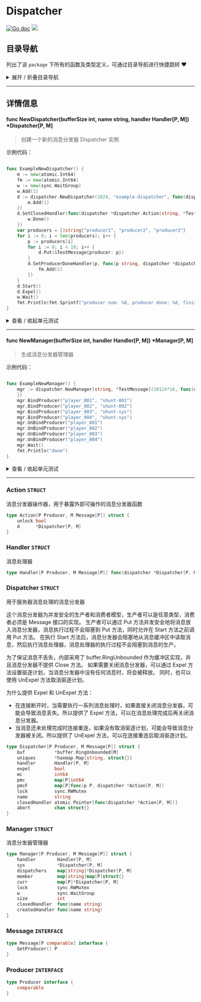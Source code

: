 # Dispatcher

[![Go doc](https://img.shields.io/badge/go.dev-reference-brightgreen?logo=go&logoColor=white&style=flat)](https://pkg.go.dev/github.com/kercylan98/minotaur/dispatcher)
![](https://img.shields.io/badge/Email-kercylan@gmail.com-green.svg?style=flat)




## 目录导航
列出了该 `package` 下所有的函数及类型定义，可通过目录导航进行快捷跳转 ❤️
<details>
<summary>展开 / 折叠目录导航</summary>


> 包级函数定义

|函数名称|描述
|:--|:--
|[NewDispatcher](#NewDispatcher)|创建一个新的消息分发器 Dispatcher 实例
|[NewManager](#NewManager)|生成消息分发器管理器


> 类型定义

|类型|名称|描述
|:--|:--|:--
|`STRUCT`|[Action](#action)|消息分发器操作器，用于暴露外部可操作的消息分发器函数
|`STRUCT`|[Handler](#handler)|消息处理器
|`STRUCT`|[Dispatcher](#dispatcher)|用于服务器消息处理的消息分发器
|`STRUCT`|[Manager](#manager)|消息分发器管理器
|`INTERFACE`|[Message](#message)|暂无描述...
|`INTERFACE`|[Producer](#producer)|暂无描述...

</details>


***
## 详情信息
#### func NewDispatcher(bufferSize int, name string, handler Handler[P, M])  *Dispatcher[P, M]
<span id="NewDispatcher"></span>
> 创建一个新的消息分发器 Dispatcher 实例

示例代码：
```go

func ExampleNewDispatcher() {
	m := new(atomic.Int64)
	fm := new(atomic.Int64)
	w := new(sync.WaitGroup)
	w.Add(1)
	d := dispatcher.NewDispatcher(1024, "example-dispatcher", func(dispatcher *dispatcher.Dispatcher[string, *TestMessage], message *TestMessage) {
		m.Add(1)
	})
	d.SetClosedHandler(func(dispatcher *dispatcher.Action[string, *TestMessage]) {
		w.Done()
	})
	var producers = []string{"producer1", "producer2", "producer3"}
	for i := 0; i < len(producers); i++ {
		p := producers[i]
		for i := 0; i < 10; i++ {
			d.Put(&TestMessage{producer: p})
		}
		d.SetProducerDoneHandler(p, func(p string, dispatcher *dispatcher.Action[string, *TestMessage]) {
			fm.Add(1)
		})
	}
	d.Start()
	d.Expel()
	w.Wait()
	fmt.Println(fmt.Sprintf("producer num: %d, producer done: %d, finished: %d", len(producers), fm.Load(), m.Load()))
}

```

<details>
<summary>查看 / 收起单元测试</summary>


```go

func TestNewDispatcher(t *testing.T) {
	var cases = []struct {
		name        string
		bufferSize  int
		handler     dispatcher.Handler[string, *TestMessage]
		shouldPanic bool
	}{{name: "TestNewDispatcher_BufferSize0AndHandlerNil", bufferSize: 0, handler: nil, shouldPanic: true}, {name: "TestNewDispatcher_BufferSize0AndHandlerNotNil", bufferSize: 0, handler: func(dispatcher *dispatcher.Dispatcher[string, *TestMessage], message *TestMessage) {
	}, shouldPanic: true}, {name: "TestNewDispatcher_BufferSize1AndHandlerNil", bufferSize: 1, handler: nil, shouldPanic: true}, {name: "TestNewDispatcher_BufferSize1AndHandlerNotNil", bufferSize: 1, handler: func(dispatcher *dispatcher.Dispatcher[string, *TestMessage], message *TestMessage) {
	}, shouldPanic: false}}
	for _, c := range cases {
		c := c
		t.Run(c.name, func(t *testing.T) {
			defer func() {
				if r := recover(); r != nil && !c.shouldPanic {
					t.Errorf("NewDispatcher() should not panic, but panic: %v", r)
				}
			}()
			dispatcher.NewDispatcher(c.bufferSize, c.name, c.handler)
		})
	}
}

```


</details>


***
#### func NewManager(bufferSize int, handler Handler[P, M])  *Manager[P, M]
<span id="NewManager"></span>
> 生成消息分发器管理器

示例代码：
```go

func ExampleNewManager() {
	mgr := dispatcher.NewManager[string, *TestMessage](10124*16, func(dispatcher *dispatcher.Dispatcher[string, *TestMessage], message *TestMessage) {
	})
	mgr.BindProducer("player_001", "shunt-001")
	mgr.BindProducer("player_002", "shunt-002")
	mgr.BindProducer("player_003", "shunt-sys")
	mgr.BindProducer("player_004", "shunt-sys")
	mgr.UnBindProducer("player_001")
	mgr.UnBindProducer("player_002")
	mgr.UnBindProducer("player_003")
	mgr.UnBindProducer("player_004")
	mgr.Wait()
	fmt.Println("done")
}

```

<details>
<summary>查看 / 收起单元测试</summary>


```go

func TestNewManager(t *testing.T) {
	var cases = []struct {
		name        string
		bufferSize  int
		handler     dispatcher.Handler[string, *TestMessage]
		shouldPanic bool
	}{{name: "TestNewManager_BufferSize0AndHandlerNil", bufferSize: 0, handler: nil, shouldPanic: true}, {name: "TestNewManager_BufferSize0AndHandlerNotNil", bufferSize: 0, handler: func(dispatcher *dispatcher.Dispatcher[string, *TestMessage], message *TestMessage) {
	}, shouldPanic: true}, {name: "TestNewManager_BufferSize1AndHandlerNil", bufferSize: 1, handler: nil, shouldPanic: true}, {name: "TestNewManager_BufferSize1AndHandlerNotNil", bufferSize: 1, handler: func(dispatcher *dispatcher.Dispatcher[string, *TestMessage], message *TestMessage) {
	}, shouldPanic: false}}
	for _, c := range cases {
		t.Run(c.name, func(t *testing.T) {
			defer func() {
				if r := recover(); r != nil && !c.shouldPanic {
					t.Errorf("NewManager() should not panic, but panic: %v", r)
				}
			}()
			dispatcher.NewManager[string, *TestMessage](c.bufferSize, c.handler)
		})
	}
}

```


</details>


***
### Action `STRUCT`
消息分发器操作器，用于暴露外部可操作的消息分发器函数
```go
type Action[P Producer, M Message[P]] struct {
	unlock bool
	d      *Dispatcher[P, M]
}
```
### Handler `STRUCT`
消息处理器
```go
type Handler[P Producer, M Message[P]] func(dispatcher *Dispatcher[P, M], message M)
```
### Dispatcher `STRUCT`
用于服务器消息处理的消息分发器

这个消息分发器为并发安全的生产者和消费者模型，生产者可以是任意类型，消费者必须是 Message 接口的实现。
生产者可以通过 Put 方法并发安全地将消息放入消息分发器，消息执行过程不会阻塞到 Put 方法，同时允许在 Start 方法之前调用 Put 方法。
在执行 Start 方法后，消息分发器会阻塞地从消息缓冲区中读取消息，然后执行消息处理器，消息处理器的执行过程不会阻塞到消息的生产。

为了保证消息不丢失，内部采用了 buffer.RingUnbounded 作为缓冲区实现，并且消息分发器不提供 Close 方法。
如果需要关闭消息分发器，可以通过 Expel 方法设置驱逐计划，当消息分发器中没有任何消息时，将会被释放。
同时，也可以使用 UnExpel 方法取消驱逐计划。

为什么提供 Expel 和 UnExpel 方法：
  - 在连接断开时，当需要执行一系列消息处理时，如果直接关闭消息分发器，可能会导致消息丢失。所以提供了 Expel 方法，可以在消息处理完成后再关闭消息分发器。
  - 当消息还未处理完成时连接重连，如果没有取消驱逐计划，可能会导致消息分发器被关闭。所以提供了 UnExpel 方法，可以在连接重连后取消驱逐计划。
```go
type Dispatcher[P Producer, M Message[P]] struct {
	buf           *buffer.RingUnbounded[M]
	uniques       *haxmap.Map[string, struct{}]
	handler       Handler[P, M]
	expel         bool
	mc            int64
	pmc           map[P]int64
	pmcF          map[P]func(p P, dispatcher *Action[P, M])
	lock          sync.RWMutex
	name          string
	closedHandler atomic.Pointer[func(dispatcher *Action[P, M])]
	abort         chan struct{}
}
```
### Manager `STRUCT`
消息分发器管理器
```go
type Manager[P Producer, M Message[P]] struct {
	handler        Handler[P, M]
	sys            *Dispatcher[P, M]
	dispatchers    map[string]*Dispatcher[P, M]
	member         map[string]map[P]struct{}
	curr           map[P]*Dispatcher[P, M]
	lock           sync.RWMutex
	w              sync.WaitGroup
	size           int
	closedHandler  func(name string)
	createdHandler func(name string)
}
```
### Message `INTERFACE`

```go
type Message[P comparable] interface {
	GetProducer() P
}
```
### Producer `INTERFACE`

```go
type Producer interface {
	comparable
}
```
